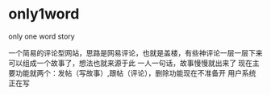 # only1word
only one word story

一个简易的评论型网站，思路是网易评论，也就是盖楼，有些神评论一层一层下来可以组成一个故事了，想法也就来源于此
一人一句话，故事慢慢就出来了
现在主要功能就两个：发帖（写故事）,跟帖（评论），删除功能现在不准备开
用户系统正在写
